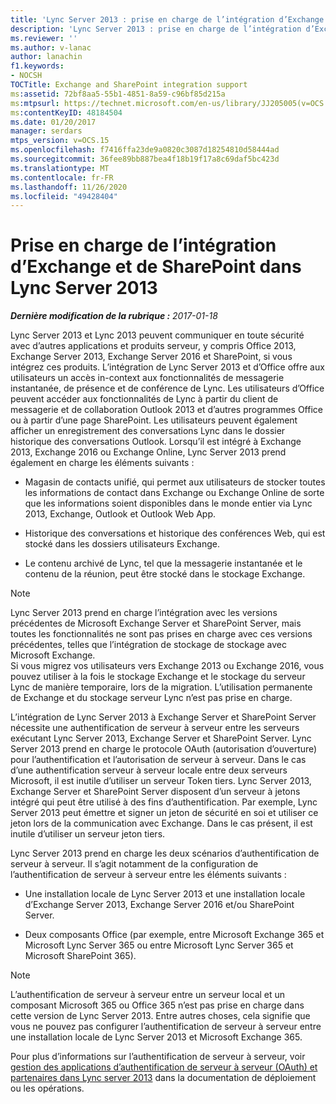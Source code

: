 ```yaml
---
title: 'Lync Server 2013 : prise en charge de l’intégration d’Exchange et de SharePoint'
description: 'Lync Server 2013 : prise en charge de l’intégration d’Exchange et de SharePoint.'
ms.reviewer: ''
ms.author: v-lanac
author: lanachin
f1.keywords:
- NOCSH
TOCTitle: Exchange and SharePoint integration support
ms:assetid: 72bf8aa5-55b1-4851-8a59-c96bf85d215a
ms:mtpsurl: https://technet.microsoft.com/en-us/library/JJ205005(v=OCS.15)
ms:contentKeyID: 48184504
ms.date: 01/20/2017
manager: serdars
mtps_version: v=OCS.15
ms.openlocfilehash: f7416ffa23de9a0820c3087d18254810d58444ad
ms.sourcegitcommit: 36fee89bb887bea4f18b19f17a8c69daf5bc423d
ms.translationtype: MT
ms.contentlocale: fr-FR
ms.lasthandoff: 11/26/2020
ms.locfileid: "49428404"
---
```

# <a name="exchange-and-sharepoint-integration-support-in-lync-server-2013"></a>Prise en charge de l’intégration d’Exchange et de SharePoint dans Lync Server 2013

<div data-xmlns="http://www.w3.org/1999/xhtml">

<div class="topic" data-xmlns="http://www.w3.org/1999/xhtml" data-msxsl="urn:schemas-microsoft-com:xslt" data-cs="https://msdn.microsoft.com/">

<div data-asp="https://msdn2.microsoft.com/asp">



</div>

<div id="mainSection">

<div id="mainBody">

<span> </span>

_**Dernière modification de la rubrique :** 2017-01-18_

Lync Server 2013 et Lync 2013 peuvent communiquer en toute sécurité avec d’autres applications et produits serveur, y compris Office 2013, Exchange Server 2013, Exchange Server 2016 et SharePoint, si vous intégrez ces produits. L’intégration de Lync Server 2013 et d’Office offre aux utilisateurs un accès in-context aux fonctionnalités de messagerie instantanée, de présence et de conférence de Lync. Les utilisateurs d’Office peuvent accéder aux fonctionnalités de Lync à partir du client de messagerie et de collaboration Outlook 2013 et d’autres programmes Office ou à partir d’une page SharePoint. Les utilisateurs peuvent également afficher un enregistrement des conversations Lync dans le dossier historique des conversations Outlook. Lorsqu’il est intégré à Exchange 2013, Exchange 2016 ou Exchange Online, Lync Server 2013 prend également en charge les éléments suivants :

  - Magasin de contacts unifié, qui permet aux utilisateurs de stocker toutes les informations de contact dans Exchange ou Exchange Online de sorte que les informations soient disponibles dans le monde entier via Lync 2013, Exchange, Outlook et Outlook Web App.

  - Historique des conversations et historique des conférences Web, qui est stocké dans les dossiers utilisateurs Exchange.

  - Le contenu archivé de Lync, tel que la messagerie instantanée et le contenu de la réunion, peut être stocké dans le stockage Exchange.

<div>


> [!NOTE]  
> Lync Server 2013 prend en charge l’intégration avec les versions précédentes de Microsoft Exchange Server et SharePoint Server, mais toutes les fonctionnalités ne sont pas prises en charge avec ces versions précédentes, telles que l’intégration de stockage de stockage avec Microsoft Exchange.<BR>Si vous migrez vos utilisateurs vers Exchange 2013 ou Exchange 2016, vous pouvez utiliser à la fois le stockage Exchange et le stockage du serveur Lync de manière temporaire, lors de la migration. L’utilisation permanente de Exchange et du stockage serveur Lync n’est pas prise en charge.



</div>

L’intégration de Lync Server 2013 à Exchange Server et SharePoint Server nécessite une authentification de serveur à serveur entre les serveurs exécutant Lync Server 2013, Exchange Server et SharePoint Server. Lync Server 2013 prend en charge le protocole OAuth (autorisation d’ouverture) pour l’authentification et l’autorisation de serveur à serveur. Dans le cas d’une authentification serveur à serveur locale entre deux serveurs Microsoft, il est inutile d’utiliser un serveur Token tiers. Lync Server 2013, Exchange Server et SharePoint Server disposent d’un serveur à jetons intégré qui peut être utilisé à des fins d’authentification. Par exemple, Lync Server 2013 peut émettre et signer un jeton de sécurité en soi et utiliser ce jeton lors de la communication avec Exchange. Dans le cas présent, il est inutile d’utiliser un serveur jeton tiers.

Lync Server 2013 prend en charge les deux scénarios d’authentification de serveur à serveur. Il s’agit notamment de la configuration de l’authentification de serveur à serveur entre les éléments suivants :

  - Une installation locale de Lync Server 2013 et une installation locale d’Exchange Server 2013, Exchange Server 2016 et/ou SharePoint Server.

  - Deux composants Office (par exemple, entre Microsoft Exchange 365 et Microsoft Lync Server 365 ou entre Microsoft Lync Server 365 et Microsoft SharePoint 365).

<div>


> [!NOTE]  
> L’authentification de serveur à serveur entre un serveur local et un composant Microsoft 365 ou Office 365 n’est pas prise en charge dans cette version de Lync Server 2013. Entre autres choses, cela signifie que vous ne pouvez pas configurer l’authentification de serveur à serveur entre une installation locale de Lync Server 2013 et Microsoft Exchange 365.



</div>

Pour plus d’informations sur l’authentification de serveur à serveur, voir [gestion des applications d’authentification de serveur à serveur (OAuth) et partenaires dans Lync server 2013](lync-server-2013-managing-server-to-server-authentication-oauth-and-partner-applications.md) dans la documentation de déploiement ou les opérations.

</div>

<span> </span>

</div>

</div>

</div>

